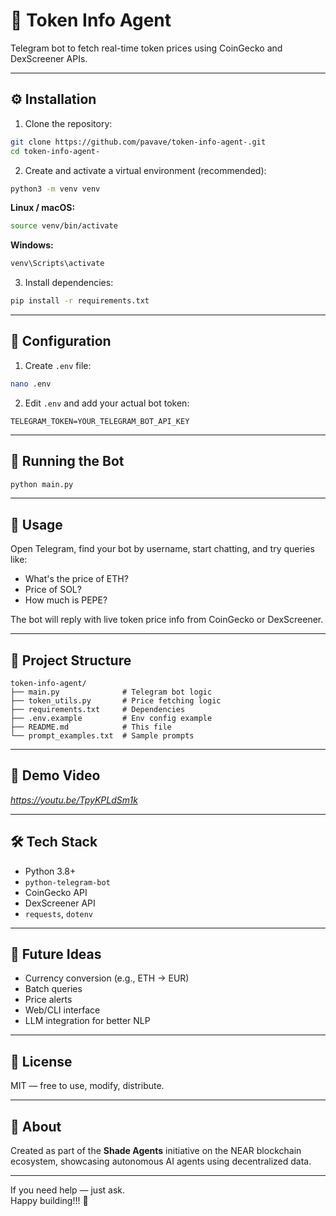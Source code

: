 # 🤖 Token Info Agent

Telegram bot to fetch real-time token prices using CoinGecko and DexScreener APIs.

---

## ⚙️ Installation

1. Clone the repository:

```bash
git clone https://github.com/pavave/token-info-agent-.git
cd token-info-agent-
```

2. Create and activate a virtual environment (recommended):

```bash
python3 -m venv venv
```

**Linux / macOS:**

```bash
source venv/bin/activate
```

**Windows:**

```powershell
venv\Scripts\activate
```

3. Install dependencies:

```bash
pip install -r requirements.txt
```

---

## 🔐 Configuration

1. Create `.env` file:

```bash
nano .env
```

2. Edit `.env` and add your actual bot token:

```env
TELEGRAM_TOKEN=YOUR_TELEGRAM_BOT_API_KEY
```

---

## 🚀 Running the Bot

```bash
python main.py
```

---

## 💬 Usage

Open Telegram, find your bot by username, start chatting, and try queries like:

- What's the price of ETH?
- Price of SOL?
- How much is PEPE?

The bot will reply with live token price info from CoinGecko or DexScreener.

---

## 📁 Project Structure

```
token-info-agent/
├── main.py              # Telegram bot logic
├── token_utils.py       # Price fetching logic
├── requirements.txt     # Dependencies
├── .env.example         # Env config example
├── README.md            # This file
└── prompt_examples.txt  # Sample prompts
```

---

## 🎥 Demo Video

_https://youtu.be/TpyKPLdSm1k_

---

## 🛠 Tech Stack

- Python 3.8+
- `python-telegram-bot`
- CoinGecko API
- DexScreener API
- `requests`, `dotenv`

---

## 🧠 Future Ideas

- Currency conversion (e.g., ETH → EUR)
- Batch queries
- Price alerts
- Web/CLI interface
- LLM integration for better NLP

---

## 📜 License

MIT — free to use, modify, distribute.

---

## 🤝 About

Created as part of the **Shade Agents** initiative on the NEAR blockchain ecosystem, showcasing autonomous AI agents using decentralized data.

---

If you need help — just ask.  
Happy building!!! 🚀
